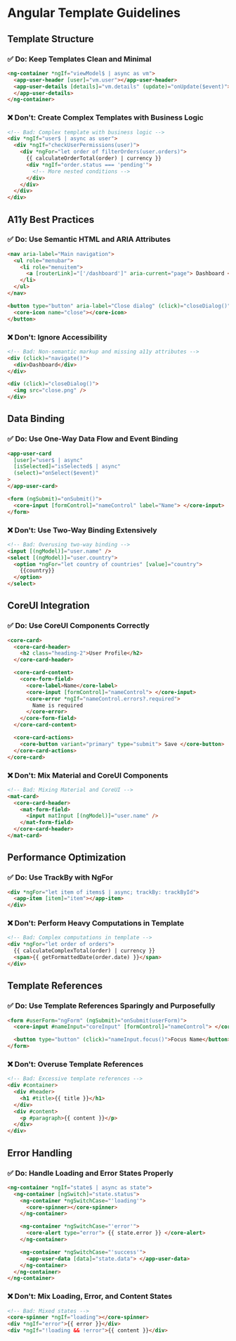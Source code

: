# Angular Template Guidelines

## Template Structure

### ✅ Do: Keep Templates Clean and Minimal

```html
<ng-container *ngIf="viewModel$ | async as vm">
  <app-user-header [user]="vm.user"></app-user-header>
  <app-user-details [details]="vm.details" (update)="onUpdate($event)">
  </app-user-details>
</ng-container>
```

### ❌ Don't: Create Complex Templates with Business Logic

```html
<!-- Bad: Complex template with business logic -->
<div *ngIf="user$ | async as user">
  <div *ngIf="checkUserPermissions(user)">
    <div *ngFor="let order of filterOrders(user.orders)">
      {{ calculateOrderTotal(order) | currency }}
      <div *ngIf="order.status === 'pending'">
        <!-- More nested conditions -->
      </div>
    </div>
  </div>
</div>
```

## A11y Best Practices

### ✅ Do: Use Semantic HTML and ARIA Attributes

```html
<nav aria-label="Main navigation">
  <ul role="menubar">
    <li role="menuitem">
      <a [routerLink]="['/dashboard']" aria-current="page"> Dashboard </a>
    </li>
  </ul>
</nav>

<button type="button" aria-label="Close dialog" (click)="closeDialog()">
  <core-icon name="close"></core-icon>
</button>
```

### ❌ Don't: Ignore Accessibility

```html
<!-- Bad: Non-semantic markup and missing a11y attributes -->
<div (click)="navigate()">
  <div>Dashboard</div>
</div>

<div (click)="closeDialog()">
  <img src="close.png" />
</div>
```

## Data Binding

### ✅ Do: Use One-Way Data Flow and Event Binding

```html
<app-user-card
  [user]="user$ | async"
  [isSelected]="isSelected$ | async"
  (select)="onSelect($event)"
>
</app-user-card>

<form (ngSubmit)="onSubmit()">
  <core-input [formControl]="nameControl" label="Name"> </core-input>
</form>
```

### ❌ Don't: Use Two-Way Binding Extensively

```html
<!-- Bad: Overusing two-way binding -->
<input [(ngModel)]="user.name" />
<select [(ngModel)]="user.country">
  <option *ngFor="let country of countries" [value]="country">
    {{country}}
  </option>
</select>
```

## CoreUI Integration

### ✅ Do: Use CoreUI Components Correctly

```html
<core-card>
  <core-card-header>
    <h2 class="heading-2">User Profile</h2>
  </core-card-header>

  <core-card-content>
    <core-form-field>
      <core-label>Name</core-label>
      <core-input [formControl]="nameControl"> </core-input>
      <core-error *ngIf="nameControl.errors?.required">
        Name is required
      </core-error>
    </core-form-field>
  </core-card-content>

  <core-card-actions>
    <core-button variant="primary" type="submit"> Save </core-button>
  </core-card-actions>
</core-card>
```

### ❌ Don't: Mix Material and CoreUI Components

```html
<!-- Bad: Mixing Material and CoreUI -->
<mat-card>
  <core-card-header>
    <mat-form-field>
      <input matInput [(ngModel)]="user.name" />
    </mat-form-field>
  </core-card-header>
</mat-card>
```

## Performance Optimization

### ✅ Do: Use TrackBy with NgFor

```html
<div *ngFor="let item of items$ | async; trackBy: trackById">
  <app-item [item]="item"></app-item>
</div>
```

### ❌ Don't: Perform Heavy Computations in Template

```html
<!-- Bad: Complex computations in template -->
<div *ngFor="let order of orders">
  {{ calculateComplexTotal(order) | currency }}
  <span>{{ getFormattedDate(order.date) }}</span>
</div>
```

## Template References

### ✅ Do: Use Template References Sparingly and Purposefully

```html
<form #userForm="ngForm" (ngSubmit)="onSubmit(userForm)">
  <core-input #nameInput="coreInput" [formControl]="nameControl"> </core-input>

  <button type="button" (click)="nameInput.focus()">Focus Name</button>
</form>
```

### ❌ Don't: Overuse Template References

```html
<!-- Bad: Excessive template references -->
<div #container>
  <div #header>
    <h1 #title>{{ title }}</h1>
  </div>
  <div #content>
    <p #paragraph>{{ content }}</p>
  </div>
</div>
```

## Error Handling

### ✅ Do: Handle Loading and Error States Properly

```html
<ng-container *ngIf="state$ | async as state">
  <ng-container [ngSwitch]="state.status">
    <ng-container *ngSwitchCase="'loading'">
      <core-spinner></core-spinner>
    </ng-container>

    <ng-container *ngSwitchCase="'error'">
      <core-alert type="error"> {{ state.error }} </core-alert>
    </ng-container>

    <ng-container *ngSwitchCase="'success'">
      <app-user-data [data]="state.data"> </app-user-data>
    </ng-container>
  </ng-container>
</ng-container>
```

### ❌ Don't: Mix Loading, Error, and Content States

```html
<!-- Bad: Mixed states -->
<core-spinner *ngIf="loading"></core-spinner>
<div *ngIf="error">{{ error }}</div>
<div *ngIf="!loading && !error">{{ content }}</div>
```
